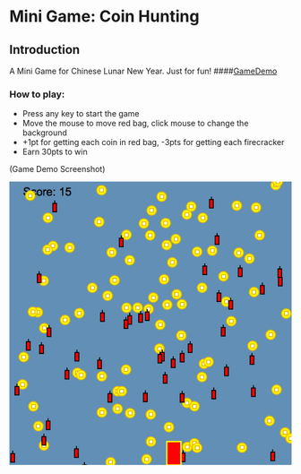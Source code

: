 # Mini Game: Coin Hunting

## Introduction
A Mini Game for Chinese Lunar New Year. Just for fun! 
####[GameDemo](https://goo.gl/re55l6)

### How to play:
* Press any key to start the game
* Move the mouse to move red bag, click mouse to change the background
* +1pt for getting each coin in red bag, -3pts for getting each firecracker
* Earn 30pts to win

(Game Demo Screenshot)

![Screen shot](pic1.png)